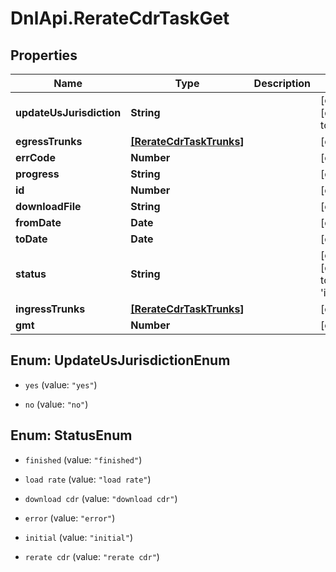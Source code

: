 # DnlApi.RerateCdrTaskGet

## Properties
Name | Type | Description | Notes
------------ | ------------- | ------------- | -------------
**updateUsJurisdiction** | **String** |  | [optional] [default to &#39;no&#39;]
**egressTrunks** | [**[RerateCdrTaskTrunks]**](RerateCdrTaskTrunks.md) |  | [optional] 
**errCode** | **Number** |  | [optional] 
**progress** | **String** |  | [optional] 
**id** | **Number** |  | [optional] 
**downloadFile** | **String** |  | [optional] 
**fromDate** | **Date** |  | [optional] 
**toDate** | **Date** |  | [optional] 
**status** | **String** |  | [optional] [default to &#39;initial&#39;]
**ingressTrunks** | [**[RerateCdrTaskTrunks]**](RerateCdrTaskTrunks.md) |  | [optional] 
**gmt** | **Number** |  | [optional] 


<a name="UpdateUsJurisdictionEnum"></a>
## Enum: UpdateUsJurisdictionEnum


* `yes` (value: `"yes"`)

* `no` (value: `"no"`)




<a name="StatusEnum"></a>
## Enum: StatusEnum


* `finished` (value: `"finished"`)

* `load rate` (value: `"load rate"`)

* `download cdr` (value: `"download cdr"`)

* `error` (value: `"error"`)

* `initial` (value: `"initial"`)

* `rerate cdr` (value: `"rerate cdr"`)





